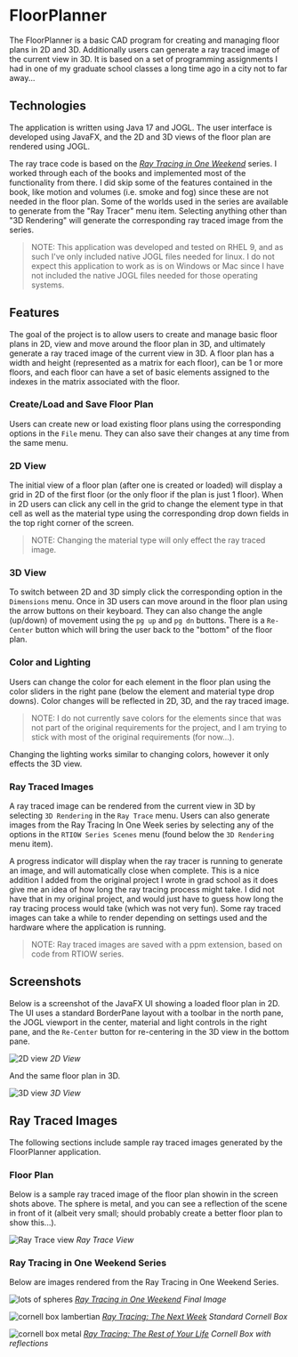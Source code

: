 # FloorPlanner

The FloorPlanner is a basic CAD program for creating and managing floor plans in 2D and 3D. Additionally users can generate a ray traced image of the current view in 3D. It is based on a set of programming assignments I had in one of my graduate school classes a long time ago in a city not to far away...

## Technologies

The application is written using Java 17 and JOGL. The user interface is developed using JavaFX, and the 2D and 3D views of the floor plan are rendered using JOGL.

The ray trace code is based on the [_Ray Tracing in One Weekend_](https://raytracing.github.io/books/RayTracingInOneWeekend.html) series. I worked through each of the books and implemented most of the functionality from there. I did skip some of the features contained in the book, like motion and volumes (i.e. smoke and fog) since these are not needed in the floor plan. Some of the worlds used in the series are available to generate from the "Ray Tracer" menu item. Selecting anything other than "3D Rendering" will generate the corresponding ray traced image from the series.

> NOTE: This application was developed and tested on RHEL 9, and as such I've only included native JOGL files needed for linux. I do not expect this application to work as is on Windows or Mac since I have not included the native JOGL files needed for those operating systems.

## Features

The goal of the project is to allow users to create and manage basic floor plans in 2D, view and move around the floor plan in 3D, and ultimately generate a ray traced image of the current view in 3D. A floor plan has a width and height (represented as a matrix for each floor), can be 1 or more floors, and each floor can have a set of basic elements assigned to the indexes in the matrix associated with the floor.

### Create/Load and Save Floor Plan

Users can create new or load existing floor plans using the corresponding options in the `File` menu. They can also save their changes at any time from the same menu.

### 2D View

The initial view of a floor plan (after one is created or loaded) will display a grid in 2D of the first floor (or the only floor if the plan is just 1 floor). When in 2D users can click any cell in the grid to change the element type in that cell as well as the material type using the corresponding drop down fields in the top right corner of the screen.

> NOTE: Changing the material type will only effect the ray traced image.

### 3D View

To switch between 2D and 3D simply click the corresponding option in the `Dimensions` menu. Once in 3D users can move around in the floor plan using the arrow buttons on their keyboard. They can also change the angle (up/down) of movement using the `pg up` and `pg dn` buttons. There is a `Re-Center` button which will bring the user back to the "bottom" of the floor plan.

### Color and Lighting

Users can change the color for each element in the floor plan using the color sliders in the right pane (below the element and material type drop downs). Color changes will be reflected in 2D, 3D, and the ray traced image.

> NOTE: I do not currently save colors for the elements since that was not part of the original requirements for the project, and I am trying to stick with most of the original requirements (for now...).

Changing the lighting works similar to changing colors, however it only effects the 3D view.

### Ray Traced Images

A ray traced image can be rendered from the current view in 3D by selecting `3D Rendering` in the `Ray Trace` menu. Users can also generate images from the Ray Tracing In One Week series by selecting any of the options in the `RTIOW Series Scenes` menu (found below the `3D Rendering` menu item).

A progress indicator will display when the ray tracer is running to generate an image, and will automatically close when complete. This is a nice addition I added from the original project I wrote in grad school as it does give me an idea of how long the ray tracing process might take. I did not have that in my original project, and would just have to guess how long the ray tracing process would take (which was not very fun). Some ray traced images can take a while to render depending on settings used and the hardware where the application is running.

> NOTE: Ray traced images are saved with a ppm extension, based on code from RTIOW series.

## Screenshots

Below is a screenshot of the JavaFX UI showing a loaded floor plan in 2D. The UI uses a standard BorderPane layout with a toolbar in the north pane, the JOGL viewport in the center, material and light controls in the right pane, and the `Re-Center` button for re-centering in the 3D view in the bottom pane.

![2D view](images/2d-view.png)
*2D View*

And the same floor plan in 3D.

![3D view](images/3D-view.png)
*3D View*

## Ray Traced Images

The following sections include sample ray traced images generated by the FloorPlanner application.

### Floor Plan

Below is a sample ray traced image of the floor plan showin in the screen shots above. The sphere is metal, and you can see a reflection of the scene in front of it (albeit very small; should probably create a better floor plan to show this...).

![Ray Trace view](images/ray-trace-view.png)
*Ray Trace View*

### Ray Tracing in One Weekend Series

Below are images rendered from the Ray Tracing in One Weekend Series.

![lots of spheres](images/lots-of-spheres.png)
*[_Ray Tracing in One Weekend_](https://raytracing.github.io/books/RayTracingInOneWeekend.html) Final Image*

![cornell box lambertian](images/cornell-box-lambertian.png)
*[_Ray Tracing: The Next Week_](https://raytracing.github.io/books/RayTracingTheNextWeek.html) Standard Cornell Box*

![cornell box metal](images/cornell-box-metal.png)
*[_Ray Tracing: The Rest of Your Life_](https://raytracing.github.io/books/RayTracingTheRestOfYourLife.html) Cornell Box with reflections*